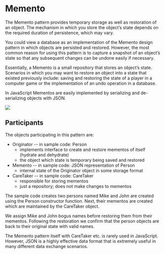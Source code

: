 # Memento

The Memento pattern provides temporary storage as well as restoration of an object. The mechanism in which you store the object’s state depends on the required duration of persistence, which may vary.

You could view a database as an implementation of the Memento design pattern in which objects are persisted and restored. However, the most common reason for using this pattern is to capture a snapshot of an object’s state so that any subsequent changes can be undone easily if necessary.

Essentially, a Memento is a small repository that stores an object’s state. Scenarios in which you may want to restore an object into a state that existed previously include: saving and restoring the state of a player in a computer game or the implementation of an undo operation in a database.

In JavaScript Mementos are easily implemented by serializing and de-serializing objects with JSON.

![](http://www.dofactory.com/images/diagrams/javascript/javascript-memento.jpg)

## Participants
The objects participating in this pattern are:

* Originator -- in sample code: Person
	* implements interface to create and restore mementos of itself (hydrate and dehydrate)
	* the object which state is temporary being saved and restored
* Memento -- in sample code: JSON representation of Person
	* internal state of the Originator object in some storage format
* CareTaker -- in sample code: CareTaker
	* responsible for storing mementos
	* just a repository; does not make changes to mementos

The sample code creates two persons named Mike and John are created using the Person constructor function. Next, their mementos are created which are maintained by the CareTaker object.

We assign Mike and John bogus names before restoring them from their mementos. Following the restoration we confirm that the person objects are back to their original state with valid names.

The Memento pattern itself with CareTaker etc. is rarely used in JavaScript. However, JSON is a highly effective data format that is extremely useful in many different data exchange scenarios.

